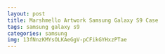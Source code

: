 ```yaml
---
layout: post
title: Marshmello Artwork Samsung Galaxy S9 Case
tags: samsung galaxy s9
categories: samsung
img: 13fNnzKMYsOLKAeGgV-pCFikGYHxzPTae
---
```

